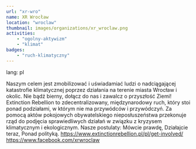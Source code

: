 ```yaml
---
url: "xr-wro"
name: XR Wrocław 
location: "wroclaw"
thumbnail: images/organizations/xr_wroclaw.png
activities:
    - "ogolny-aktywizm"
    - "klimat"
badges:
    - "ruch-klimatyczny"
---         
```

lang: pl

Naszym celem jest zmobilizować i uświadamiać ludzi o nadciągającej katastrofie klimatycznej poprzez działania na terenie miasta Wrocław i okolic. Nie bądź bierny, dołącz do nas i zawalcz o przyszłość Ziemi! 
Extinction Rebellion to zdecentralizowany, międzynarodowy ruch, który stoi ponad podziałami, w którym nie ma przywódców i przywódczyń. Za pomocą aktów pokojowych obywatelskiego nieposłuszeństwa przekonuje rząd do podjęcia sprawiedliwych działań w związku z kryzysem klimatycznym i ekologicznym.
Nasze postulaty: Mówcie prawdę, Działajcie teraz, Ponad polityką.
https://www.extinctionrebellion.pl/pl/get-involved/
https://www.facebook.com/xrwroclaw